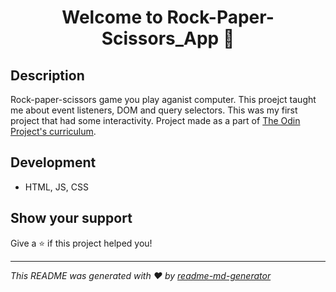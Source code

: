 <h1 align="center">Welcome to Rock-Paper-Scissors_App 👋</h1>
<p>
</p>

## Description

Rock-paper-scissors game you play aganist computer. This proejct taught me about event listeners, DOM and query selectors.
This was my first project that had some interactivity. Project made as a part of [The Odin Project's curriculum](https://www.theodinproject.com/paths/foundations/courses/foundations/lessons/rock-paper-scissors).

## Development

- HTML, JS, CSS

## Show your support

Give a ⭐️ if this project helped you!

---

_This README was generated with ❤️ by [readme-md-generator](https://github.com/kefranabg/readme-md-generator)_
